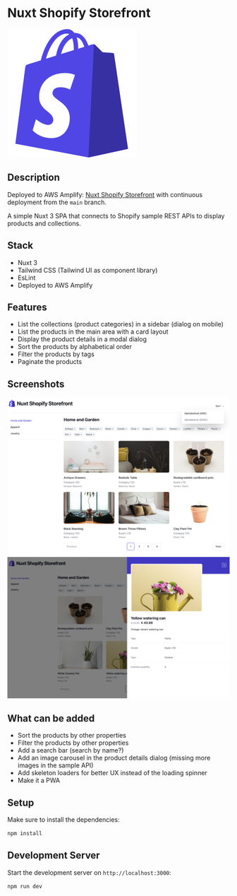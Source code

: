 # Nuxt Shopify Storefront

![image](/public/logo.png)

## Description

Deployed to AWS Amplify: [Nuxt Shopify Storefront](https://nuxt-shopify-storefront.matteozucchetti.it/) with continuous deployment from the `main` branch.

A simple Nuxt 3 SPA that connects to Shopify sample REST APIs to display products and collections.

## Stack

- Nuxt 3
- Tailwind CSS (Tailwind UI as component library)
- EsLint
- Deployed to AWS Amplify

## Features

- List the collections (product categories) in a sidebar (dialog on mobile)
- List the products in the main area with a card layout
- Display the product details in a modal dialog
- Sort the products by alphabetical order
- Filter the products by tags
- Paginate the products

## Screenshots

![image](/public/screenshot_desktop.png)
![image](/public/screenshot_desktop2.png)

## What can be added

- Sort the products by other properties
- Filter the products by other properties
- Add a search bar (search by name?)
- Add an image carousel in the product details dialog (missing more images in the sample API)
- Add skeleton loaders for better UX instead of the loading spinner
- Make it a PWA

## Setup

Make sure to install the dependencies:

```bash
npm install
```

## Development Server

Start the development server on `http://localhost:3000`:

```bash
npm run dev
```
